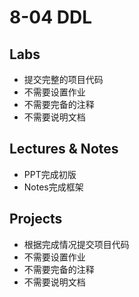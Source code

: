 # 8-04 DDL

## Labs
- 提交完整的项目代码
- 不需要设置作业
- 不需要完备的注释
- 不需要说明文档

## Lectures & Notes
- PPT完成初版
- Notes完成框架

## Projects
- 根据完成情况提交项目代码
- 不需要设置作业
- 不需要完备的注释
- 不需要说明文档